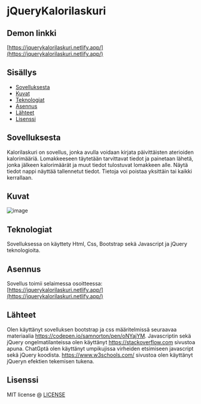# jQueryKalorilaskuri


## Demon linkki
[https://jquerykalorilaskuri.netlify.app/](https://jquerykalorilaskuri.netlify.app/)



## Sisällys

- [Sovelluksesta](#about-the-app)
- [Kuvat](#screenshots)
- [Teknologiat](#technologies)
- [Asennus](#setup)
- [Lähteet](#credits)
- [Lisenssi](#license)

## Sovelluksesta
Kalorilaskuri on sovellus, jonka avulla voidaan kirjata päivittäisten aterioiden kalorimääriä. Lomakkeeseen täytetään tarvittavat tiedot ja painetaan lähetä, jonka jälkeen 
kalorimäärät ja muut tiedot tulostuvat lomakkeen alle. Näytä tiedot nappi näyttää tallennetut tiedot. Tietoja voi poistaa yksittäin tai kaikki kerrallaan.

## Kuvat


![image](https://github.com/user-attachments/assets/d5aae461-c1a6-4e31-b2ca-48b3f511e951)







## Teknologiat
Sovelluksessa on käyttety Html, Css, Bootstrap sekä Javascript ja jQuery teknologioita.

## Asennus
Sovellus toimii selaimessa osoitteessa:[https://jquerykalorilaskuri.netlify.app/](https://jquerykalorilaskuri.netlify.app/)

## Lähteet
Olen käyttänyt sovelluksen bootstrap ja css määritelmissä seuraavaa materiaalia https://codepen.io/samnorton/pen/oNYajYM.
Javascriptin sekä jQuery ongelmatilanteissa olen käyttänyt https://stackoverflow.com sivustoa apuna.
ChatGptä olen käyttänyt umpikujissa virheiden etsimiseen javascript sekä jQuery koodista.
https://www.w3schools.com/ sivustoa olen käyttänyt jQueryn efektien tekemisen tukena.

## Lisenssi

MIT license @ [LICENSE](LICENSE)
